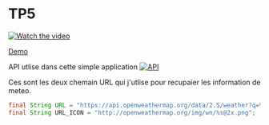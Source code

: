 # TP5

[![Watch the video](https://i.imgur.com/vKb2F1B.png)](/screens/app_meteo.mp4)

[Demo](/screens/app_meteo.gif)

API utlise dans cette simple application 
[![API](https://img.shields.io/badge/openweathermap-orange?label=API&query=https://openweathermap.org/api)](https://openweathermap.org/api) 

Ces sont les deux chemain URL qui j'utlise pour recupaier les information de meteo.


```java
final String URL = "https://api.openweathermap.org/data/2.5/weather?q=%s&units=metric&appid=key";
final String URL_ICON = "http://openweathermap.org/img/wn/%s@2x.png";
```